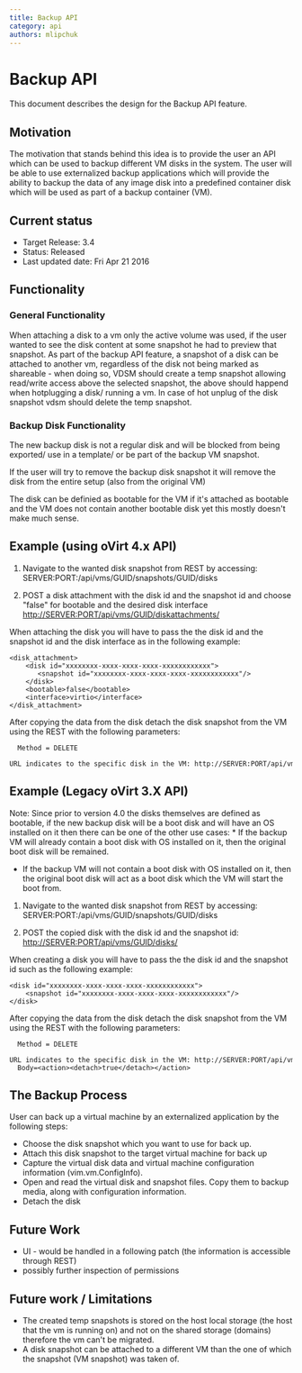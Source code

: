 ```yaml
---
title: Backup API
category: api
authors: mlipchuk
---
```


<!-- TODO: Content review -->

# Backup API

This document describes the design for the Backup API feature.

## Motivation

The motivation that stands behind this idea is to provide the user an API which can be used to backup different VM disks in the system. The user will be able to use externalized backup applications which will provide the ability to backup the data of any image disk into a predefined container disk which will be used as part of a backup container (VM).

## Current status

*   Target Release: 3.4
*   Status: Released
*   Last updated date: Fri Apr 21 2016

## Functionality

### General Functionality

When attaching a disk to a vm only the active volume was used, if the user wanted to see the disk content at some snapshot he had to preview that snapshot.
As part of the backup API feature, a snapshot of a disk can be attached to another vm, regardless of the disk not being marked as shareable - when doing so, VDSM should create a temp snapshot allowing read/write access above the selected snapshot, the above should happend when hotplugging a disk/ running a vm.
In case of hot unplug of the disk snapshot vdsm should delete the temp snapshot.

### Backup Disk Functionality

The new backup disk is not a regular disk and will be blocked from being exported/ use in a template/ or be part of the backup VM snapshot.

If the user will try to remove the backup disk snapshot it will remove the disk from the entire setup (also from the original VM)

The disk can be definied as bootable for the VM if it's attached as bootable and the VM does not contain another bootable disk yet this mostly doesn't make much sense.

## Example (using oVirt 4.x API)

1. Navigate to the wanted disk snapshot from REST by accessing:
SERVER:PORT:/api/vms/GUID/snapshots/GUID/disks

2. POST a disk attachment with the disk id and the snapshot id and choose "false" for bootable and the desired disk interface
 [http://SERVER:PORT/api/vms/GUID/diskattachments/](http://SERVER:PORT/api/vms/GUID/diskattachments/)

When attaching the disk you will have to pass the the disk id and the snapshot id and the disk interface as in the following example:

    <disk_attachment>
        <disk id="xxxxxxxx-xxxx-xxxx-xxxx-xxxxxxxxxxxx">
           <snapshot id="xxxxxxxx-xxxx-xxxx-xxxx-xxxxxxxxxxxx"/>
        </disk>
        <bootable>false</bootable>
        <interface>virtio</interface>
    </disk_attachment>

After copying the data from the disk detach the disk snapshot from the VM using the REST with the following parameters:

      Method = DELETE
      URL indicates to the specific disk in the VM: http://SERVER:PORT/api/vms/GUID/diskattachments/GUID

## Example (Legacy oVirt 3.X API)
Note: Since prior to version 4.0 the disks themselves are defined as bootable, if the new backup disk will be a boot disk and will have an OS installed on it then there can be one of the other use cases:
\* If the backup VM will already contain a boot disk with OS installed on it, then the original boot disk will be remained.

*   If the backup VM will not contain a boot disk with OS installed on it, then the original boot disk will act as a boot disk which the VM will start the boot from.

1. Navigate to the wanted disk snapshot from REST by accessing:
SERVER:PORT:/api/vms/GUID/snapshots/GUID/disks

2. POST the copied disk with the disk id and the snapshot id:
 [http://SERVER:PORT/api/vms/GUID/disks/](http://SERVER:PORT/api/vms/GUID/disks/)

When creating a disk you will have to pass the the disk id and the snapshot id such as the following example:

    <disk id="xxxxxxxx-xxxx-xxxx-xxxx-xxxxxxxxxxxx">
        <snapshot id="xxxxxxxx-xxxx-xxxx-xxxx-xxxxxxxxxxxx"/>
    </disk>

After copying the data from the disk detach the disk snapshot from the VM using the REST with the following parameters:

      Method = DELETE
      URL indicates to the specific disk in the VM: http://SERVER:PORT/api/vms/GUID/disks/GUID
      Body=<action><detach>true</detach></action>


## The Backup Process

User can back up a virtual machine by an externalized application by the following steps:

*   Choose the disk snapshot which you want to use for back up.
*   Attach this disk snapshot to the target virtual machine for back up
*   Capture the virtual disk data and virtual machine configuration information (vim.vm.ConfigInfo).
*   Open and read the virtual disk and snapshot files. Copy them to backup media, along with configuration information.
*   Detach the disk

## Future Work

*   UI - would be handled in a following patch (the information is accessible through REST)
*   possibly further inspection of permissions

## Future work / Limitations

*   The created temp snapshots is stored on the host local storage (the host that the vm is running on) and not on the shared storage (domains) therefore the vm can't be migrated.
*   A disk snapshot can be attached to a different VM than the one of which the snapshot (VM snapshot) was taken of.
